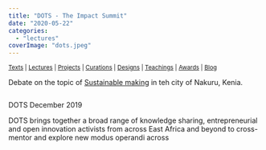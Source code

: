```yaml
---
title: "DOTS - The Impact Summit"
date: "2020-05-22"
categories: 
  - "lectures"
coverImage: "dots.jpeg"
---
```


<small>[Texts](../texts.html) | [Lectures](../lectures.html) | [Projects](../projects.html) | [Curations](../curation.html) | [Designs](../designs.html) | [Teachings](../teachings.html) | [Awards](../awards.html) | <a href="https://readruiz.medium.com/" target="_blank">Blog</a></small>

Debate on the topic of [Sustainable making](https://www.globalinnovationgathering.org/dots/) in teh city of Nakuru, Kenia.

<img src="images/dots-1024x578.jpeg" alt="" />

DOTS December 2019

DOTS brings together a broad range of knowledge sharing, entrepreneurial and open innovation activists from across East Africa and beyond to cross-mentor and explore new modus operandi across
